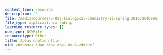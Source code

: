 ```yaml
---
content_type: resource
description: ''
file: /media/courses/5-08j-biological-chemistry-ii-spring-2016/260b89a73d4055b2862389a312d97eef_IcyblGdCVr4.vtt
file_type: application/x-subrip
learning_resource_types: []
ocw_type: OCWFile
resourcetype: Other
title: 3play caption file
uid: 260b89a7-3d40-55b2-8623-89a312d97eef
---
```

